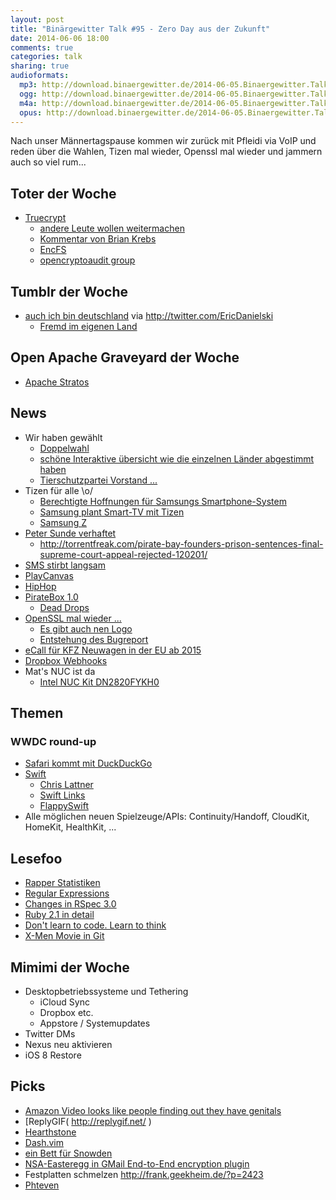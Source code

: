 ```yaml
---
layout: post
title: "Binärgewitter Talk #95 - Zero Day aus der Zukunft"
date: 2014-06-06 18:00
comments: true
categories: talk
sharing: true
audioformats:
  mp3: http://download.binaergewitter.de/2014-06-05.Binaergewitter.Talk.96.mp3
  ogg: http://download.binaergewitter.de/2014-06-05.Binaergewitter.Talk.96.ogg
  m4a: http://download.binaergewitter.de/2014-06-05.Binaergewitter.Talk.96.m4a
  opus: http://download.binaergewitter.de/2014-06-05.Binaergewitter.Talk.96.opus
---
```

Nach unser Männertagspause kommen wir zurück mit Pfleidi via VoIP und reden über die Wahlen, Tizen mal wieder, Openssl mal wieder und jammern auch so viel rum...

## Toter der Woche

- [Truecrypt]( http://www.heise.de/newsticker/meldung/Ende-von-Truecrypt-Entwickler-hat-angeblich-Interesse-verloren-2211228.html )
    - [andere Leute wollen weitermachen]( http://www.pro-linux.de/news/1/21144/truecrypt-findet-neue-heimat-in-der-schweiz.html )
    - [Kommentar von Brian Krebs]( http://krebsonsecurity.com/2014/05/true-goodbye-using-truecrypt-is-not-secure/ )
    - [EncFS]( http://en.wikipedia.org/wiki/EncFS )
  - [opencryptoaudit group](http://opencryptoaudit.org/ )

## Tumblr der Woche

- [auch ich bin deutschland](http://auchichbindeutschland.tumblr.com/ ) via http://twitter.com/EricDanielski
    * [Fremd im eigenen Land]( http://www.youtube.com/watch?v=yHe3xIQQpKU )

## Open Apache Graveyard der Woche

- [Apache Stratos]( http://www.pro-linux.de/news/1/21154/apache-stratos-wird-top-level-project.html )

## News

- Wir haben gewählt
    * [Doppelwahl](http://img01.lachschon.de/images/161906_warumnichtbeide_1.jpg )
    * [schöne Interaktive übersicht wie die einzelnen Länder abgestimmt haben]( http://www.faz.net/op900/event/europawahl/live/#/europe-eu )
    * [Tierschutzpartei Vorstand ...]( http://tierschutzpartei-leaks.info/partei-intern/rechtsruck/ )
- Tizen für alle \o/
    * [Berechtigte Hoffnungen für Samsungs Smartphone-System]( http://heise.de/-2214670 )
    * [Samsung plant Smart-TV mit Tizen]( http://heise.de/-2213651 )
    * [Samsung Z]( http://www.heise.de/newsticker/meldung/Samsung-Z-Das-erste-Smartphone-mit-Tizen-statt-Android-ist-fertig-2213903.html )
- [Peter Sunde verhaftet]( http://torrentfreak.com/pirate-bay-founder-peter-sunde-arrested-sweden-140531/ )
    * http://torrentfreak.com/pirate-bay-founders-prison-sentences-final-supreme-court-appeal-rejected-120201/
- [SMS stirbt langsam]( http://www.heise.de/newsticker/meldung/Bitkom-Deutlicher-Rueckgang-bei-SMS-2211429.html )
- [PlayCanvas]( https://hacks.mozilla.org/2014/06/playcanvas-goes-open-source/ )
- [HipHop]( http://gethiphop.net/ )
- [PirateBox 1.0]( http://piratebox.cc/ ) 
    * [Dead Drops]( http://deaddrops.com/de/ )
- [OpenSSL mal wieder ...]( https://www.openssl.org/news/secadv_20140605.txt )
    * [Es gibt auch nen Logo]( http://ccsinjection.lepidum.co.jp/ )
    * [Entstehung des Bugreport]( http://ccsinjection.lepidum.co.jp/blog/2014-06-05/CCS-Injection-en/index.html )
- [eCall für KFZ Neuwagen in der EU ab 2015]( https://netzpolitik.org/2014/vorratsdatenspeicherung-von-autos-ab-naechstem-jahr-durch-ecall-system-verpflichtend-aeh-freiwillig/ )
- [Dropbox Webhooks]( https://www.dropbox.com/developers/webhooks/tutorial )
- Mat's NUC ist da
    * [Intel NUC Kit DN2820FYKH0]( http://geizhals.de/intel-nuc-kit-dn2820fykh-boxdn2820fykh0-a1053524.html )

## Themen

### WWDC round-up

- [Safari kommt mit DuckDuckGo]( https://duck.co/blog/safari )
- [Swift]( https://developer.apple.com/swift/ )
    * [Chris Lattner]( http://nondot.org/sabre/ )
    * [Swift Links]( http://thechangelog.com/all-the-swift-things/ )
    * [FlappySwift]( https://github.com/fullstackio/FlappySwift )
- Alle möglichen neuen Spielzeuge/APIs: Continuity/Handoff, CloudKit, HomeKit, HealthKit, ...

## Lesefoo

- [Rapper Statistiken]( http://rappers.mdaniels.com.s3-website-us-east-1.amazonaws.com/ )
- [Regular Expressions]( http://robots.thoughtbot.com/back-to-basics-regular-expressions )
- [Changes in RSpec 3.0]( http://myronmars.to/n/dev-blog/2014/05/notable-changes-in-rspec-3 )
- [Ruby 2.1 in detail]( http://globaldev.co.uk/2014/05/ruby-2-1-in-detail/ )
- [Don't learn to code. Learn to think]( http://brikis98.blogspot.com/2014/05/dont-learn-to-code-learn-to-think.html )
- [X-Men Movie in Git]( http://hashrocket.com/blog/posts/x-men-days-of-future-past-explained-in-git )

## Mimimi der Woche

- Desktopbetriebssysteme und Tethering
    * iCloud Sync
    * Dropbox etc.
    * Appstore / Systemupdates
- Twitter DMs
- Nexus neu aktivieren
- iOS 8 Restore

## Picks

- [Amazon Video looks like people finding out they have genitals]( https://twitter.com/AlexDRobertson/status/474307800542482433 )
- [ReplyGIF( http://replygif.net/ )
- [Hearthstone]( http://us.battle.net/hearthstone/en/ )
- [Dash.vim]( https://github.com/rizzatti/dash.vim#readme )
- [ein Bett für Snowden](http://blog.campact.de/2014/06/bundesweite-aktion-wir-bieten-edward-snowden-ein-bett-in-deutschland/ )
- [NSA-Easteregg in GMail End-to-End encryption plugin]( http://techcrunch.com/2014/06/04/nsa-mocking-easter-egg-found-in-googles-new-email-encryption-plugin/ )
- Festplatten schmelzen http://frank.geekheim.de/?p=2423
- [Phteven]( http://twitter.com/ealvarezgibson/status/474337398193532928/photo/1 )

